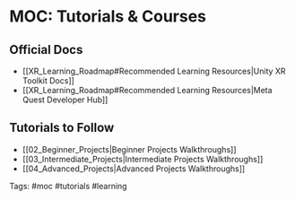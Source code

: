 # MOC: Tutorials & Courses

## Official Docs
- [[XR_Learning_Roadmap#Recommended Learning Resources|Unity XR Toolkit Docs]]
- [[XR_Learning_Roadmap#Recommended Learning Resources|Meta Quest Developer Hub]]

## Tutorials to Follow
- [[02_Beginner_Projects|Beginner Projects Walkthroughs]]
- [[03_Intermediate_Projects|Intermediate Projects Walkthroughs]]
- [[04_Advanced_Projects|Advanced Projects Walkthroughs]]

Tags: #moc #tutorials #learning

